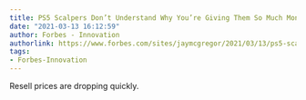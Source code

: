 ```yaml
---
title: PS5 Scalpers Don’t Understand Why You’re Giving Them So Much Money
date: "2021-03-13 16:12:59"
author: Forbes - Innovation
authorlink: https://www.forbes.com/sites/jaymcgregor/2021/03/13/ps5-scalpers-dont-understand-why-youre-giving-them-so-much-money/
tags:
- Forbes-Innovation
---
```

Resell prices are dropping quickly.
